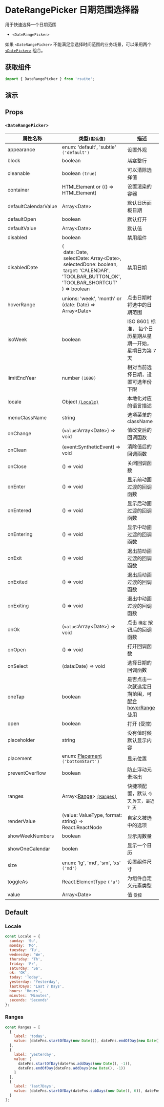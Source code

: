 # DateRangePicker 日期范围选择器

用于快速选择一个日期范围

- `<DateRangePicker>`

如果 `<DateRangePicker>` 不能满足您选择时间范围的业务场景，可以采用两个 [`<DatePicker>`](./date-picker#选择范围) 组合。

## 获取组件

```js
import { DateRangePicker } from 'rsuite';
```

## 演示

<!--{demo}-->

## Props

### `<DateRangePicker>`

| 属性名称             | 类型`(默认值)`                                                                                                                                                                                | 描述                                                            |
| -------------------- | --------------------------------------------------------------------------------------------------------------------------------------------------------------------------------------------- | --------------------------------------------------------------- |
| appearance           | enum: 'default', 'subtle' `('default')`                                                                                                                                                       | 设置外观                                                        |
| block                | boolean                                                                                                                                                                                       | 堵塞整行                                                        |
| cleanable            | boolean `(true)`                                                                                                                                                                              | 可以清除选择值                                                  |
| container            | HTMLElement or (() => HTMLElement)                                                                                                                                                            | 设置渲染的容器                                                  |
| defaultCalendarValue | Array&lt;Date&gt;                                                                                                                                                                             | 默认日历面板日期                                                |
| defaultOpen          | boolean                                                                                                                                                                                       | 默认打开                                                        |
| defaultValue         | Array&lt;Date&gt;                                                                                                                                                                             | 默认值                                                          |
| disabled             | boolean                                                                                                                                                                                       | 禁用组件                                                        |
| disabledDate         | (<br/>&nbsp;date: Date,<br/> &nbsp;selectDate: Array&lt;Date&gt;,<br/> &nbsp;selectedDone: boolean, <br/> &nbsp;target: 'CALENDAR', 'TOOLBAR_BUTTON_OK', 'TOOLBAR_SHORTCUT' <br/>) => boolean | 禁用日期                                                        |
| hoverRange           | unions: 'week', 'month' or (date: Date) => Array&lt;Date&gt;                                                                                                                                  | 点击日期时将选中的日期范围                                      |
| isoWeek              | boolean                                                                                                                                                                                       | ISO 8601 标准， 每个日历星期从星期一开始，星期日为第 7 天       |
| limitEndYear         | number `(1000)`                                                                                                                                                                               | 相对当前选择日期，设置可选年份下限                              |
| locale               | Object [`(Locale)`](#Locale)                                                                                                                                                                  | 本地化对应的语言描述                                            |
| menuClassName        | string                                                                                                                                                                                        | 选项菜单的 className                                            |
| onChange             | (`value`:Array&lt;Date&gt;) => void                                                                                                                                                           | 值改变后的回调函数                                              |
| onClean              | (event:SyntheticEvent) => void                                                                                                                                                                | 清除值后的回调函数                                              |
| onClose              | () => void                                                                                                                                                                                    | 关闭回调函数                                                    |
| onEnter              | () => void                                                                                                                                                                                    | 显示前动画过渡的回调函数                                        |
| onEntered            | () => void                                                                                                                                                                                    | 显示后动画过渡的回调函数                                        |
| onEntering           | () => void                                                                                                                                                                                    | 显示中动画过渡的回调函数                                        |
| onExit               | () => void                                                                                                                                                                                    | 退出前动画过渡的回调函数                                        |
| onExited             | () => void                                                                                                                                                                                    | 退出后动画过渡的回调函数                                        |
| onExiting            | () => void                                                                                                                                                                                    | 退出中动画过渡的回调函数                                        |
| onOk                 | (`value`:Array&lt;Date&gt;) => void                                                                                                                                                           | 点击 `确定` 按钮后的回调函数                                    |
| onOpen               | () => void                                                                                                                                                                                    | 打开回调函数                                                    |
| onSelect             | (data:Date) => void                                                                                                                                                                           | 选择日期的回调函数                                              |
| oneTap               | boolean                                                                                                                                                                                       | 是否点击一次就选定日期范围，可[配合 hoverRange 使用](#单击模式) |
| open                 | boolean                                                                                                                                                                                       | 打开 (受控)                                                     |
| placeholder          | string                                                                                                                                                                                        | 没有值时候默认显示内容                                          |
| placement            | enum: [Placement](#types) `('bottomStart')`                                                                                                                                                   | 显示位置                                                        |
| preventOverflow      | boolean                                                                                                                                                                                       | 防止浮动元素溢出                                                |
| ranges               | Array<[Range](#types)> [`(Ranges)`](#Ranges)                                                                                                                                                  | 快捷项配置，默认 `今天`,`昨天`，`最近 7 天`                     |
| renderValue          | (value: ValueType, format: string) => React.ReactNode                                                                                                                                         | 自定义被选中的选项                                              |
| showWeekNumbers      | boolean                                                                                                                                                                                       | 显示周数量                                                      |
| showOneCalendar      | boolen                                                                                                                                                                                        | 显示一个日历                                                    |
| size                 | enum: 'lg', 'md', 'sm', 'xs' `('md')`                                                                                                                                                         | 设置组件尺寸                                                    |
| toggleAs             | React.ElementType `('a')`                                                                                                                                                                     | 为组件自定义元素类型                                            |
| value                | Array&lt;Date&gt;                                                                                                                                                                             | 值 `受控`                                                       |

## Default

### Locale

```js
const Locale = {
  sunday: 'Su',
  monday: 'Mo',
  tuesday: 'Tu',
  wednesday: 'We',
  thursday: 'Th',
  friday: 'Fr',
  saturday: 'Sa',
  ok: 'OK',
  today: 'Today',
  yesterday: 'Yesterday',
  last7Days: 'Last 7 Days',
  hours: 'Hours',
  minutes: 'Minutes',
  seconds: 'Seconds'
};
```

### Ranges

```js
const Ranges = [
  {
    label: 'today',
    value: [dateFns.startOfDay(new Date()), dateFns.endOfDay(new Date())]
  },
  {
    label: 'yesterday',
    value: [
      dateFns.startOfDay(dateFns.addDays(new Date(), -1)),
      dateFns.endOfDay(dateFns.addDays(new Date(), -1))
    ]
  },
  {
    label: 'last7Days',
    value: [dateFns.startOfDay(dateFns.subDays(new Date(), 6)), dateFns.endOfDay(new Date())]
  }
];
```
